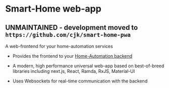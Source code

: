 # Smart-Home web-app

## UNMAINTAINED - development moved to `https://github.com/cjk/smart-home-pwa`

A web-frontend for your home-automation services

- Provides the frontend to your <a href='https://github.com/cjk/smart-home-backend'>Home-Automation backend</a>

- A modern, high performance universal web-app based on best-of-breed libraries including next.js, React, Ramda, RxJS, Material-UI

- Uses Websockets for real-time communication with the backend
